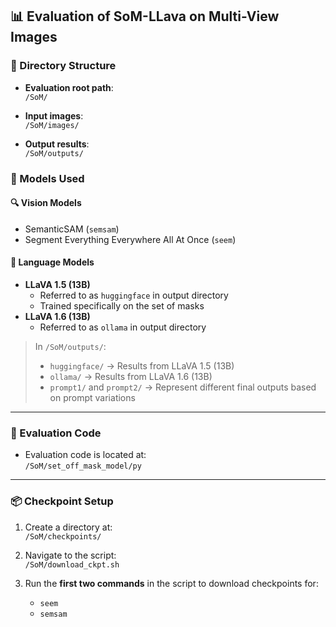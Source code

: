 ## 📊 Evaluation of SoM-LLava on Multi-View Images

### 📁 Directory Structure

- **Evaluation root path**:  
  `/SoM/`

- **Input images**:  
  `/SoM/images/`

- **Output results**:  
  `/SoM/outputs/`

### 🧠 Models Used

#### 🔍 Vision Models
- SemanticSAM (`semsam`)
- Segment Everything Everywhere All At Once (`seem`)

#### 💬 Language Models
- **LLaVA 1.5 (13B)**  
  - Referred to as `huggingface` in output directory  
  - Trained specifically on the set of masks
- **LLaVA 1.6 (13B)**  
  - Referred to as `ollama` in output directory

> In `/SoM/outputs/`:
> - `huggingface/` → Results from LLaVA 1.5 (13B)  
> - `ollama/` → Results from LLaVA 1.6 (13B)  
> - `prompt1/` and `prompt2/` → Represent different final outputs based on prompt variations

---

### 🧪 Evaluation Code

- Evaluation code is located at:  
  `/SoM/set_off_mask_model/py`

---

### 📦 Checkpoint Setup

1. Create a directory at:  
   `/SoM/checkpoints/`

2. Navigate to the script:  
   `/SoM/download_ckpt.sh`

3. Run the **first two commands** in the script to download checkpoints for:
   - `seem`
   - `semsam`
